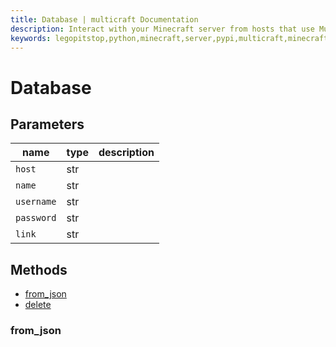```yaml
---
title: Database | multicraft Documentation
description: Interact with your Minecraft server from hosts that use Multicraft using Python
keywords: legopitstop,python,minecraft,server,pypi,multicraft,minecraftserver,pythonpackage
---
```


# Database

## Parameters

| name       | type | description |
| ---------- | ---- | ----------- |
| `host`     | str  |             |
| `name`     | str  |             |
| `username` | str  |             |
| `password` | str  |             |
| `link`     | str  |             |

## Methods

- [from_json](#from_json)
- [delete](./MulticraftAPI#delete-database)

### from_json
